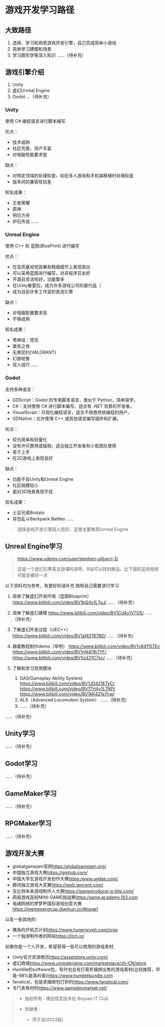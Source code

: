 # 游戏开发学习路径

## 大致路径

1. 选择、学习和熟悉游戏开发引擎，自己完成简单小游戏
2. 简单学习建模和场景
3. 学习图形学等深入知识
......（待补充）

## 游戏引擎介绍

1. Unity
2. 虚幻Unreal Engine
3. Godot
...（待补充）

### Unity

使用 C# 编程语言进行脚本编写

优点：

- 技术成熟
- 社区完善，资产丰富
- 对电脑性能要求低

缺点：

- 对特定领域的处理较差，如在多人游戏和手机端移植时处理较差
- 版本间的兼容性较差

知名成果：

- 王者荣耀
- 原神
- 明日方舟
- 炉石传说
......

### Unreal Engine

使用 C++ 和 蓝图(BluePrint) 进行编写

优点：

- 在高质量视觉效果和精细细节上表现突出
- 可以采用蓝图进行编写，对非程序员友好
- 开源且灵活性好，功能繁多
- 在Unity暴雷后，成为许多游戏公司的替代品（
- 成为目前许多工作室的首选引擎

缺点：

- 对电脑配置要求高
- 不够成熟

知名成果：

- 黑神话：悟空
- 堡垒之夜
- 无畏契约(VALORANT)
- 幻兽帕鲁
- 双人成行
......

### Godot

支持多种语言：

- GDScript：Godot 的专用脚本语言，类似于 Python，简单易学。
- C#：支持使用 C# 进行脚本编写，适合有 .NET 背景的开发者。
- VisualScript：可视化编程语言，适合不熟悉传统编程的用户。
- GDNative：允许使用 C++ 或其他语言编写插件和扩展。

优点：

- 较为简单和轻量化
- 没有许可费用或版税，适合独立开发者和小型团队使用
- 易于上手
- 在2D游戏上表现良好

缺点：

- 功能不及Unity和Unreal Engine
- 社区规模较小
- 面对3D场景表现不佳

知名成果：

- 土豆兄弟Brotato
- 背包乱斗Backpack Battles
......

> 选择游戏开发引擎因人而异，这里主要推荐Unreal Engine

## Unreal Engine学习

><https://www.udemy.com/user/stephen-ulibarri-3/>
>
>这是一个虚幻引擎英文授课的讲师，B站可以找到搬运，比下面的这些视频可能会要好一点

以下资料均为参考，有更好的请补充
按照自己需要进行学习

1. 简单了解虚幻开发环境（蓝图Blueprint）
   <https://www.bilibili.com/video/BV1bQ4y1L7gJ/>
   ......（待补充）

2. 简单了解虚幻建模
    <https://www.bilibili.com/video/BV1Cd4y1V7G5/>
    ......（待补充）

3. 了解虚幻开发过程（UEC++）
    <https://www.bilibili.com/video/BV1af421R7BD/>
    ......（待补充）

4. 跟着教程制作demo（举例）
    <https://www.bilibili.com/video/BV1y841157Ei/>
    <https://www.bilibili.com/video/BV1nN411b7YF/>
    <https://www.bilibili.com/video/BV1iz421C7sc/>
    ......（待补充）

5. 了解和学习常用模块
    1. GAS(Gameplay Ability System)
    <https://www.bilibili.com/video/BV1JD421E7yC/>
    <https://www.bilibili.com/video/BV1TH4y1L7NP/>
    <https://www.bilibili.com/video/BV1kK421e7nw/>
    2. ALS（Advanced Locomotion System）
        ......（待补充）
    3. ......（待补充）

......（待补充）

## Unity学习

......（待补充）

## Godot学习

......（待补充）

## GameMaker学习

......（待补充）

## RPGMaker学习

......（待补充）

## 游戏开发大赛

- globalgamejam官网<https:/globalgamejam.org/>
- 中国独立游戏大赛<https://gmhub.com/>
- 中国大学生游戏开发创作大赛<https:/www.ugdap.com/>
- 腾讯独立游戏大奖赛<https://gwb.tencent.com/>
- 吉比特未来游戏制作人大赛<https://gameproducer.g-bits.com/>
- 网易游戏高校MINI-GAME挑战赛<https:/game.academy.163.com>
- 电魂网络的梦梦杯国际游戏创意大赛<https://mengmengcup.dianhun.cn/#page1>

以及一些其他的:

- 鹰角的开拓芯计划<https://www.hypergryph.com/crsp>
- 一个独游制作者的网站<https://itch.io/>

如果你是一个人开发，希望获得一些可以商用的游戏素材:

- Unity官方资源商店<https://assetstore.unity.com/>
- 虚幻商城<https://www.unrealengine.com/marketplace/zh-CN/store>
- Humble的software包，有时也会有打骨折捆绑出售的游戏素材(比较推荐，毕竟-98%是真的香)<https://www.humblebundle.com>
- fanatical，也是卖捆绑包打折的<https://www.fanatical.com/>
- 专门卖素材的<https://www.gamedevmarket.net/>

> - 版权所有 : 博远信息技术社  Boyuan IT Club
> - 贡献者 :
>
>   - 项子洛(2023级)
